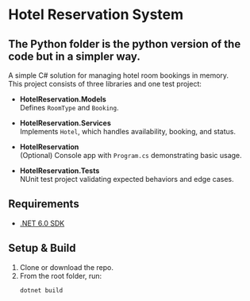 # Hotel Reservation System

## The Python folder is the python version of the code but in a simpler way. 

A simple C# solution for managing hotel room bookings in memory.  
This project consists of three libraries and one test project:

- **HotelReservation.Models**  
  Defines `RoomType` and `Booking`.

- **HotelReservation.Services**  
  Implements `Hotel`, which handles availability, booking, and status.

- **HotelReservation**  
  (Optional) Console app with `Program.cs` demonstrating basic usage.

- **HotelReservation.Tests**  
  NUnit test project validating expected behaviors and edge cases.

## Requirements

- [.NET 6.0 SDK](https://dotnet.microsoft.com/download/dotnet/6.0)

## Setup & Build

1. Clone or download the repo.
2. From the root folder, run:
   ```sh
   dotnet build
